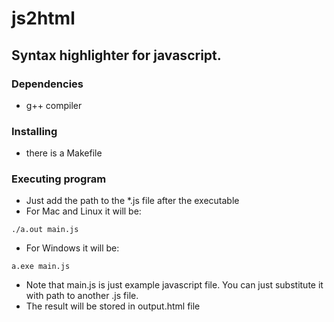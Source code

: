 # js2html

## Syntax highlighter for javascript.

### Dependencies

* g++ compiler

### Installing

* there is a Makefile

### Executing program

* Just add the path to the *.js file after the executable
* For Mac and Linux it will be:
```
./a.out main.js
```
* For Windows it will be:
```
a.exe main.js
```
* Note that main.js is just example javascript file. You can just substitute it with path to another .js file.
* The result will be stored in output.html file
